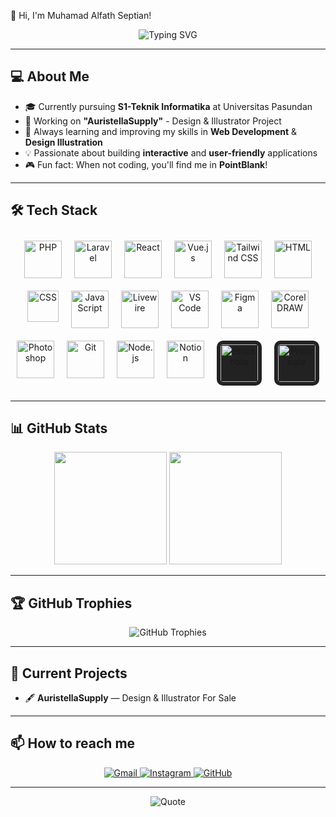 👋 Hi, I'm Muhamad Alfath Septian!

<div align="center">
  <img src="https://readme-typing-svg.herokuapp.com?font=Fira+Code&size=22&duration=3000&pause=1000&color=0AFFEF&center=true&vCenter=true&width=650&height=80&lines=S1+Teknik+Informatika;Universitas+Pasundan;Web+Developer;Design+Illustrator" alt="Typing SVG" />
</div>

---

## 💻 About Me

- 🎓 Currently pursuing **S1-Teknik Informatika** at Universitas Pasundan
- 🎨 Working on **"AuristellaSupply"** - Design & Illustrator Project
- 🌱 Always learning and improving my skills in **Web Development** & **Design Illustration**
- 💡 Passionate about building **interactive** and **user-friendly** applications
- 🎮 Fun fact: When not coding, you'll find me in **PointBlank**!

---

## 🛠️ Tech Stack

<div align="center" style="display: flex; flex-wrap: wrap; justify-content: center;">
  <img width="60" src="https://www.php.net/images/logos/new-php-logo.svg" alt="PHP" style="margin: 10px;" />
  <img width="60" src="https://laravel.com/img/logomark.min.svg" alt="Laravel" style="margin: 10px;" />
  <img width="60" src="https://upload.wikimedia.org/wikipedia/commons/a/a7/React-icon.svg" alt="React" style="margin: 10px;" />
  <img width="60" src="https://vuejs.org/images/logo.png" alt="Vue.js" style="margin: 10px;" />
  <img width="60" src="https://upload.wikimedia.org/wikipedia/commons/d/d5/Tailwind_CSS_Logo.svg" alt="Tailwind CSS" style="margin: 10px;" />
  <img width="60" src="https://upload.wikimedia.org/wikipedia/commons/6/61/HTML5_logo_and_wordmark.svg" alt="HTML" style="margin: 10px;" />
  <img width="50" src="https://upload.wikimedia.org/wikipedia/commons/d/d5/CSS3_logo_and_wordmark.svg" alt="CSS" style="margin: 10px;" />
  <img width="60" src="https://upload.wikimedia.org/wikipedia/commons/6/6a/JavaScript-logo.png" alt="JavaScript" style="margin: 10px;" />
  <img width="60" src="https://laravel-livewire.com/img/twitter.png" alt="Livewire" style="margin: 10px;" />
  <img width="60" src="https://code.visualstudio.com/assets/images/code-stable.png" alt="VS Code" style="margin: 10px;" />
  <img width="60" src="https://cdn.sanity.io/images/599r6htc/regionalized/5094051dac77593d0f0978bdcbabaf79e5bb855c-1080x1080.png?w=540&q=75&fit=max&auto=format&dpr=1.5" alt="Figma" style="margin: 10px;" />
  <img width="60" src="https://upload.wikimedia.org/wikipedia/commons/9/97/LOGO-CORELDRAW-GRAPHICS-SUITE.svg" alt="CorelDRAW" style="margin: 10px;" />
  <img width="60" src="https://upload.wikimedia.org/wikipedia/commons/a/af/Adobe_Photoshop_CC_icon.svg" alt="Photoshop" style="margin: 10px;" />
  <img width="60" src="https://git-scm.com/images/logos/downloads/Git-Icon-1788C.png" alt="Git" style="margin: 10px;" />
  <img width="60" src="https://upload.wikimedia.org/wikipedia/commons/d/d9/Node.js_logo.svg" alt="Node.js" style="margin: 10px;" />
  <img width="60" src="https://www.notion.so/cdn-cgi/image/format=auto,width=1920,quality=100/front-static/shared/icons/notion-app-icon-3d.png" alt="Notion" style="margin: 10px;" />
  <img width="60" src="https://www.blocknotejs.org/favicon.svg" alt="Blocknote" style="margin: 10px; background-color: #222; padding: 6px; border-radius: 10px;" />
  <img width="60" src="https://upload.wikimedia.org/wikipedia/en/9/9b/Procreate_icon.png" alt="Procreate" style="margin: 10px; background-color: #222; padding: 6px; border-radius: 10px;" />
</div>

---

## 📊 GitHub Stats
<div align="center">
  <img height="180em" src="https://github-readme-stats.vercel.app/api?username=muhamadafat&show_icons=true&theme=tokyonight&include_all_commits=true&count_private=true" />
  <img height="180em" src="https://github-readme-stats.vercel.app/api/top-langs/?username=muhamadafat&layout=compact&langs_count=7&theme=tokyonight" />
</div>

---

## 🏆 GitHub Trophies
<div align="center">
  <img src="https://github-profile-trophy.vercel.app/?username=muhamadafat&theme=darkhub&no-frame=false&no-bg=true&margin-w=4" alt="GitHub Trophies" />
</div>

---

## 🚀 Current Projects

- 🖋 **AuristellaSupply** — Design & Illustrator For Sale

---

## 📫 How to reach me

<div align="center">
  <a href="mailto:muhamadafattt@gmail.com">
    <img src="https://img.shields.io/badge/Gmail-D14836?style=for-the-badge&logo=gmail&logoColor=white" alt="Gmail" />
  </a>
  <a href="https://www.instagram.com/_muhamadafat/" target="_blank">
    <img src="https://img.shields.io/badge/Instagram-E4405F?style=for-the-badge&logo=instagram&logoColor=white" alt="Instagram" />
  </a>
  <a href="https://github.com/Muhamadafat" target="_blank">
    <img src="https://img.shields.io/badge/GitHub-100000?style=for-the-badge&logo=github&logoColor=white" alt="GitHub" />
  </a>
</div>

---

<div align="center">
  <img src="https://img.shields.io/badge/quote-Life%20As%20If%20You%20Were%20To%20Die%20Tomorrow-red?style=for-the-badge&logo=quote" alt="Quote" />
</div>
